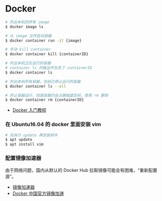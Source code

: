 Docker
======

```bash
# 列出本机的所有 image
$ docker image ls

# 从 image 文件启动容器
$ docker container run -it {image}

# 手动 kill container
$ docker container kill {containerID}

# 列出本机正在运行的容器
# container ls 的输出中包含了 containerID
$ docker container ls

# 列出本机所有容器，包括已停止运行的容器
$ docker container ls --all

# 终止容器运行，但是容器仍会占据磁盘空间，使用 rm 删除
$ docker container rm {containerID}
```

- [Docker 入门教程](http://www.ruanyifeng.com/blog/2018/02/docker-tutorial.html)

### 在 Ubuntu16.04 的 docker 里面安装 vim

```bash
# 先执行 update 再安装软件
$ apt update
$ apt install vim
```

### 配置镜像加速器

由于网络问题，国内从默认的 Docker Hub 拉取镜像可能会有困难，“重新配置源”。

- [镜像加速器](https://yeasy.gitbooks.io/docker_practice/content/install/mirror.html)
- [Docker 中国官方镜像加速](https://www.docker-cn.com/registry-mirror)
